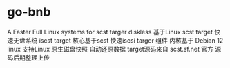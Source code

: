 # go-bnb
A Faster Full Linux systems for scst targer diskless 
基于Linux scst target 快速无盘系统
iscst target 核心基于scst 快速iscsi targer 组件
内核基于 Debian 12 linux 
支持Linux 原生磁盘快照 自动还原数据
target源码来自 scst.sf.net 官方
源码后期整理上传
